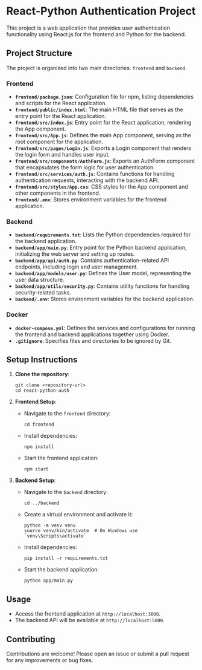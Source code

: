 # React-Python Authentication Project

This project is a web application that provides user authentication functionality using React.js for the frontend and Python for the backend. 

## Project Structure

The project is organized into two main directories: `frontend` and `backend`.

### Frontend

- **`frontend/package.json`**: Configuration file for npm, listing dependencies and scripts for the React application.
- **`frontend/public/index.html`**: The main HTML file that serves as the entry point for the React application.
- **`frontend/src/index.js`**: Entry point for the React application, rendering the App component.
- **`frontend/src/App.js`**: Defines the main App component, serving as the root component for the application.
- **`frontend/src/pages/Login.js`**: Exports a Login component that renders the login form and handles user input.
- **`frontend/src/components/AuthForm.js`**: Exports an AuthForm component that encapsulates the form logic for user authentication.
- **`frontend/src/services/auth.js`**: Contains functions for handling authentication requests, interacting with the backend API.
- **`frontend/src/styles/App.css`**: CSS styles for the App component and other components in the frontend.
- **`frontend/.env`**: Stores environment variables for the frontend application.

### Backend

- **`backend/requirements.txt`**: Lists the Python dependencies required for the backend application.
- **`backend/app/main.py`**: Entry point for the Python backend application, initializing the web server and setting up routes.
- **`backend/app/api/auth.py`**: Contains authentication-related API endpoints, including login and user management.
- **`backend/app/models/user.py`**: Defines the User model, representing the user data structure.
- **`backend/app/utils/security.py`**: Contains utility functions for handling security-related tasks.
- **`backend/.env`**: Stores environment variables for the backend application.

### Docker

- **`docker-compose.yml`**: Defines the services and configurations for running the frontend and backend applications together using Docker.
- **`.gitignore`**: Specifies files and directories to be ignored by Git.

## Setup Instructions

1. **Clone the repository**:
   ```
   git clone <repository-url>
   cd react-python-auth
   ```

2. **Frontend Setup**:
   - Navigate to the `frontend` directory:
     ```
     cd frontend
     ```
   - Install dependencies:
     ```
     npm install
     ```
   - Start the frontend application:
     ```
     npm start
     ```

3. **Backend Setup**:
   - Navigate to the `backend` directory:
     ```
     cd ../backend
     ```
   - Create a virtual environment and activate it:
     ```
     python -m venv venv
     source venv/bin/activate  # On Windows use `venv\Scripts\activate`
     ```
   - Install dependencies:
     ```
     pip install -r requirements.txt
     ```
   - Start the backend application:
     ```
     python app/main.py
     ```

## Usage

- Access the frontend application at `http://localhost:3000`.
- The backend API will be available at `http://localhost:5000`.

## Contributing

Contributions are welcome! Please open an issue or submit a pull request for any improvements or bug fixes.